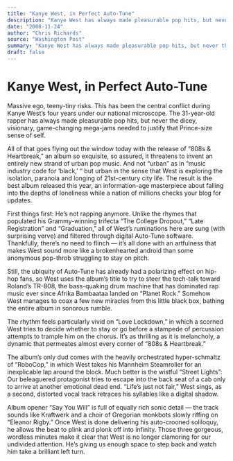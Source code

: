 ```yaml
---
title: "Kanye West, in Perfect Auto-Tune"
description: "Kanye West has always made pleasurable pop hits, but never the dicey, visionary, game-changing mega-jams needed to justify that Prince-size sense of self. The result is the best album released this ye..."
date: "2008-11-24"
author: "Chris Richards"
source: "Washington Post"
summary: "Kanye West has always made pleasurable pop hits, but never the dicey, visionary, game-changing mega-jams needed to justify that Prince-size sense of self. The result is the best album released this year, an information-age masterpiece about falling into the depths of loneliness while a nation of millions checks your blog for updates."
draft: false
---
```


# Kanye West, in Perfect Auto-Tune

Massive ego, teeny-tiny risks. This has been the central conflict during Kanye West’s four years under our national microscope. The 31-year-old rapper has always made pleasurable pop hits, but never the dicey, visionary, game-changing mega-jams needed to justify that Prince-size sense of self.

All of that goes flying out the window today with the release of “808s & Heartbreak,” an album so exquisite, so assured, it threatens to invent an entirely new strand of urban pop music. And not “urban” as in “music industry code for ‘black,’ “ but urban in the sense that West is exploring the isolation, paranoia and longing of 21st-century city life. The result is the best album released this year, an information-age masterpiece about falling into the depths of loneliness while a nation of millions checks your blog for updates.

First things first: He’s not rapping anymore. Unlike the rhymes that populated his Grammy-winning trifecta “The College Dropout,” “Late Registration” and “Graduation,” all of West’s ruminations here are sung (with surprising verve) and filtered through digital Auto-Tune software. Thankfully, there’s no need to flinch — it’s all done with an artfulness that makes West sound more like a brokenhearted android than some anonymous pop-throb struggling to stay on pitch.

Still, the ubiquity of Auto-Tune has already had a polarizing effect on hip-hop fans, so West uses the album’s title to try to steer the tech-talk toward Roland’s TR-808, the bass-quaking drum machine that has dominated rap music ever since Afrika Bambaataa landed on “Planet Rock.” Somehow West manages to coax a few new miracles from this little black box, bathing the entire album in sonorous rumble.

The rhythm feels particularly vivid on “Love Lockdown,” in which a scorned West tries to decide whether to stay or go before a stampede of percussion attempts to trample him on the chorus. It’s as thrilling as it is melancholy, a dynamic that permeates almost every corner of “808s & Heartbreak.”

The album’s only dud comes with the heavily orchestrated hyper-schmaltz of “RoboCop,” in which West takes his Mannheim Steamroller for an inexplicable lap around the block. Much better is the wistful “Street Lights”: Our beleaguered protagonist tries to escape into the back seat of a cab only to arrive at another emotional dead end. “Life’s just not fair,” West sings, as a second, distorted vocal track retraces his syllables like a digital shadow.

Album opener “Say You Will” is full of equally rich sonic detail — the track sounds like Kraftwerk and a choir of Gregorian monkbots slowly riffing on “Eleanor Rigby.” Once West is done delivering his auto-crooned soliloquy, he allows the beat to plink and plonk off into infinity. Those three gorgeous, wordless minutes make it clear that West is no longer clamoring for our undivided attention. He’s giving us enough space to step back and watch him take a brilliant left turn.
